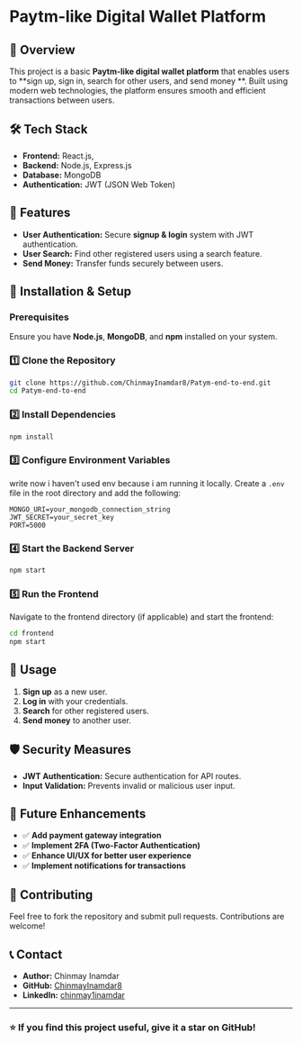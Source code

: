 # Paytm-like Digital Wallet Platform

## 🚀 Overview
This project is a basic **Paytm-like digital wallet platform** that enables users to **sign up, sign in, search for other users, and send money **. Built using modern web technologies, the platform ensures smooth and efficient transactions between users.

## 🛠 Tech Stack
- **Frontend:** React.js,
- **Backend:** Node.js, Express.js
- **Database:** MongoDB
- **Authentication:** JWT (JSON Web Token)

## 🎯 Features
- **User Authentication:** Secure **signup & login** system with JWT authentication.
- **User Search:** Find other registered users using a search feature.
- **Send Money:** Transfer funds securely between users.

## 📌 Installation & Setup
### Prerequisites
Ensure you have **Node.js**, **MongoDB**, and **npm** installed on your system.

### 1️⃣ Clone the Repository
```bash
git clone https://github.com/ChinmayInamdar8/Patym-end-to-end.git
cd Patym-end-to-end
```

### 2️⃣ Install Dependencies
```bash
npm install
```

### 3️⃣ Configure Environment Variables  
write now i haven't used env because i am running it locally. 
Create a `.env` file in the root directory and add the following:
```
MONGO_URI=your_mongodb_connection_string
JWT_SECRET=your_secret_key
PORT=5000
```

### 4️⃣ Start the Backend Server
```bash
npm start
```

### 5️⃣ Run the Frontend
Navigate to the frontend directory (if applicable) and start the frontend:
```bash
cd frontend
npm start
```

## 🚀 Usage
1. **Sign up** as a new user.
2. **Log in** with your credentials.
3. **Search** for other registered users.
4. **Send money** to another user.

## 🛡 Security Measures
- **JWT Authentication:** Secure authentication for API routes.
- **Input Validation:** Prevents invalid or malicious user input.

## 📌 Future Enhancements
- ✅ **Add payment gateway integration**
- ✅ **Implement 2FA (Two-Factor Authentication)**
- ✅ **Enhance UI/UX for better user experience**
- ✅ **Implement notifications for transactions**

## 🤝 Contributing
Feel free to fork the repository and submit pull requests. Contributions are welcome!

## 📞 Contact
- **Author:** Chinmay Inamdar
- **GitHub:** [ChinmayInamdar8](https://github.com/ChinmayInamdar8)
- **LinkedIn:** [chinmay1inamdar](https://www.linkedin.com/in/chinmayinamdar112/)

---
### ⭐ If you find this project useful, give it a star on GitHub!



